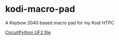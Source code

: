 # kodi-macro-pad
A Keybow 2040 based macro pad for my Kodi HTPC

[CircuitPython UF2 file](https://circuitpython.org/board/pimoroni_keybow2040/)
